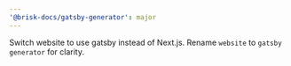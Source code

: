 ```yaml
---
'@brisk-docs/gatsby-generator': major
---
```


Switch website to use gatsby instead of Next.js. Rename `website` to `gatsby generator` for clarity.
